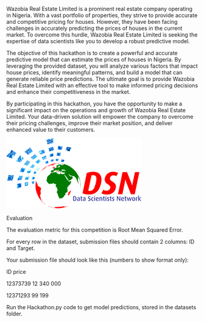 Wazobia Real Estate Limited is a prominent real estate company operating in Nigeria. With a vast portfolio of properties, they strive to provide accurate and competitive pricing for houses. However, they have been facing challenges in accurately predicting the prices of houses in the current market. To overcome this hurdle, Wazobia Real Estate Limited is seeking the expertise of data scientists like you to develop a robust predictive model.

The objective of this hackathon is to create a powerful and accurate predictive model that can estimate the prices of houses in Nigeria. By leveraging the provided dataset, you will analyze various factors that impact house prices, identify meaningful patterns, and build a model that can generate reliable price predictions. The ultimate goal is to provide Wazobia Real Estate Limited with an effective tool to make informed pricing decisions and enhance their competitiveness in the market.

By participating in this hackathon, you have the opportunity to make a significant impact on the operations and growth of Wazobia Real Estate Limited. Your data-driven solution will empower the company to overcome their pricing challenges, improve their market position, and deliver enhanced value to their customers.

![Data Scientists Nigeria](image.png)

Evaluation

The evaluation metric for this competition is Root Mean Squared Error.

For every row in the dataset, submission files should contain 2 columns: ID and Target.

Your submission file should look like this (numbers to show format only):

ID	   price

12373739   12 340 000	

12371293   99 199 	


Run the Hackathon.py code to get model predictions, stored in the datasets folder.

